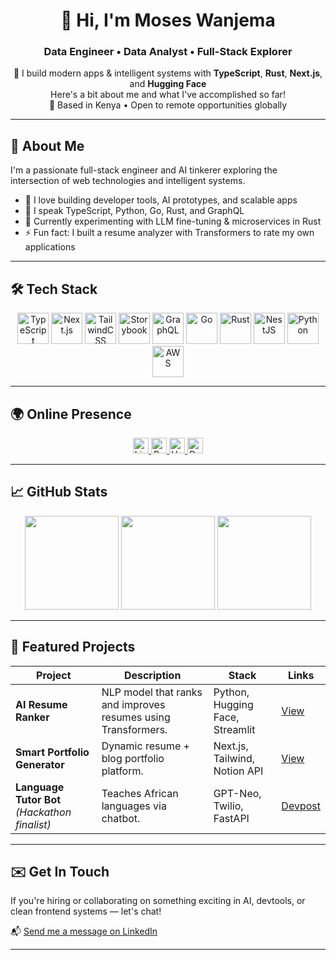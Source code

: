 <!-- README.md -->

<h1 align="center">👋 Hi, I'm Moses Wanjema</h1>
<h3 align="center">Data Engineer • Data Analyst • Full-Stack Explorer</h3>

<p align="center">
  🚀 I build modern apps & intelligent systems with <strong>TypeScript</strong>, <strong>Rust</strong>, <strong>Next.js</strong>, and <strong>Hugging Face</strong><br/>
      Here's a bit about me and what I've accomplished so far! <br/>
  📍 Based in Kenya • Open to remote opportunities globally
</p>

---

## 🧠 About Me

I'm a passionate full-stack engineer and AI tinkerer exploring the intersection of web technologies and intelligent systems.

- 🔭 I love building developer tools, AI prototypes, and scalable apps
- 💬 I speak TypeScript, Python, Go, Rust, and GraphQL
- 🌱 Currently experimenting with LLM fine-tuning & microservices in Rust
- ⚡ Fun fact: I built a resume analyzer with Transformers to rate my own applications

---

## 🛠️ Tech Stack

<div align="center">
  <img src="https://skillicons.dev/icons?i=ts" height="50" alt="TypeScript" />
  <img src="https://skillicons.dev/icons?i=nextjs" height="50" alt="Next.js" />
  <img src="https://skillicons.dev/icons?i=tailwind" height="50" alt="TailwindCSS" />
  <img src="https://cdn.jsdelivr.net/gh/devicons/devicon/icons/storybook/storybook-original.svg" height="50" alt="Storybook" />
  <img src="https://skillicons.dev/icons?i=graphql" height="50" alt="GraphQL" />
  <img src="https://skillicons.dev/icons?i=go" height="50" alt="Go" />
  <img src="https://skillicons.dev/icons?i=rust" height="50" alt="Rust" />
  <img src="https://skillicons.dev/icons?i=nestjs" height="50" alt="NestJS" />
  <img src="https://skillicons.dev/icons?i=py" height="50" alt="Python" />
  <img src="https://skillicons.dev/icons?i=aws" height="50" alt="AWS" />
</div>

---

## 🌍 Online Presence

<div align="center">
  <a href="https://www.linkedin.com/in/moses-wanjema-a43253133/" target="_blank">
    <img src="https://img.shields.io/static/v1?message=LinkedIn&logo=linkedin&label=&color=0077B5&logoColor=white&labelColor=&style=for-the-badge" height="25" alt="LinkedIn logo" />
  </a>
  <a href="https://datascienceportfol.io/brilliantpenman" target="_blank">
    <img src="https://img.shields.io/badge/Portfolio-22c55e?style=for-the-badge&logo=notion&logoColor=white" height="25" alt="Portfolio logo" />
  </a>
  <a href="https://huggingface.co/sellestas" target="_blank">
    <img src="https://img.shields.io/badge/HuggingFace-fcc72b?style=for-the-badge&logo=huggingface&logoColor=white" height="25" alt="Hugging Face logo" />
  </a>
  <a href="https://devpost.com/Sellesta" target="_blank">
    <img src="https://img.shields.io/badge/Devpost-003e54?style=for-the-badge&logo=devpost&logoColor=white" height="25" alt="Devpost logo" />
  </a>
</div>

---

## 📈 GitHub Stats

<div align="center">
  <!-- GitHub Stats Card -->
  <img src="https://github-readme-stats.vercel.app/api?username=Sellesta&show_icons=true&theme=tokyonight" height="150" />

  <!-- GitHub Streak Card -->
  <img src="https://github-readme-streak-stats.herokuapp.com/?user=Sellesta&theme=tokyonight" height="150" />

  <!-- Top Languages Card -->
  <img src="https://github-readme-stats.vercel.app/api/top-langs/?username=Sellesta&layout=compact&theme=tokyonight" height="150" />
</div>

---

## 🧩 Featured Projects

| Project | Description | Stack | Links |
|--------|-------------|-------|-------|
| **AI Resume Ranker** | NLP model that ranks and improves resumes using Transformers. | Python, Hugging Face, Streamlit | [View](https://github.com/Sellesta/Resume-Ranker) |
| **Smart Portfolio Generator** | Dynamic resume + blog portfolio platform. | Next.js, Tailwind, Notion API | [View](https://datascienceportfol.io/brilliantpenman) |
| **Language Tutor Bot** *(Hackathon finalist)* | Teaches African languages via chatbot. | GPT-Neo, Twilio, FastAPI | [Devpost](https://devpost.com/Sellesta) |

---

## ✉️ Get In Touch

If you're hiring or collaborating on something exciting in AI, devtools, or clean frontend systems — let's chat!

📬 [Send me a message on LinkedIn](https://www.linkedin.com/in/moses-wanjema-a43253133/)

---

